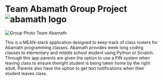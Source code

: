 # Team Abamath Group Project ![abamath logo][logo]

![Group Photo][group]
Team Abamath

This is a MEAN-stack application designed to keep track of class rosters for Abamath programming classes.  Abamath provides week long coding classes to elementary and middle school student using Python or Scratch.  Through this app parents are given the option to use a PIN system when leaving class to ensure theright student is being taken home by the right adult.  Parents also have the option to get text notifications when their student leaves class.   


[group]: https://github.com/Gunnar34/group_project/blob/master/public/assets/images/group.png
 [logo]:https://github.com/Gunnar34/group_project/blob/master/public/assets/images/abamath.png
